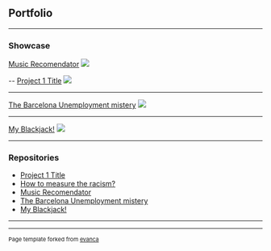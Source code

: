 ## Portfolio

---

### Showcase 

[Music Recomendator](https://github.com/FelipSamitier/Project3-Music_Recommendator)
<img src="images/dummy_thumbnail.jpg?raw=true"/>

--
[Project 1 Title](http://example.com/)
<img src="images/dummy_thumbnail.jpg?raw=true"/>

---
[The Barcelona Unemployment mistery](https://github.com/FelipSamitier/Project-Week-2-Barcelona)
<img src="images/dummy_thumbnail.jpg?raw=true"/>

---
[My Blackjack!](https://github.com/FelipSamitier/Project1-My_Blackjack.git)
<img src="images/dummy_thumbnail.jpg?raw=true"/>

---

### Repositories

- [Project 1 Title](http://example.com/)
- [How to measure the racism?](https://github.com/FelipSamitier/Project-Week-5-Your-Own-Project)
- [Music Recomendator](https://github.com/FelipSamitier/Project3-Music_Recommendator)
- [The Barcelona Unemployment mistery](https://github.com/FelipSamitier/Project-Week-2-Barcelona)
- [My Blackjack!](https://github.com/FelipSamitier/Project1-My_Blackjack.git)

---




---
<p style="font-size:11px">Page template forked from <a href="https://github.com/evanca/quick-portfolio">evanca</a></p>
<!-- Remove above link if you don't want to attibute -->
